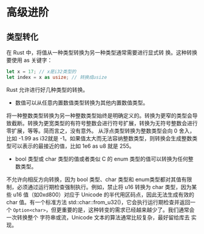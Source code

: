 # 高级进阶

## 类型转化

在 Rust 中，将值从一种类型转换为另一种类型通常需要进行显式转
换。这种转换要使用 as 关键字：

``` rust
let x = 17; // x是i32类型的
let index = x as usize; // 转换成usize
```

Rust 允许进行好几种类型的转换。
- 数值可以从任意内置数值类型转换为其他内置数值类型。


将一种整数类型转换为另一种整数类型始终是明确定义的。转换为更窄的类型会导致截断。转换为更宽类型的有符号整数会进行符号扩展，转换为无符号整数会进行零扩展，等等。简而言之，没有意外。
从浮点类型转换为整数类型会向 0 舍入，比如 -1.99 as i32就是 -1。如果值太大而无法容纳整数类型，则转换会生成整数类型可以表示的最接近的值，比如 1e6 as u8 就是 255。


- bool 类型或 char 类型的值或者类似 C 的 enum 类型的值可以转换为任何整数类型。


不允许向相反方向转换，因为 bool 类型、char 类型和 enum类型都对其值有限制，必须通过运行期检查强制执行。例如，禁止将 u16 转换为 char 类型，因为某些 u16 值（如0xd800）对应于 Unicode 的半代用区码点，因此无法生成有效的 char 值。有一个标准方法 std::char::from_u32()，它会执行运行期检查并返回一个 `Option<char>`，但更重要的是，这种转变的需求已经越来越少了。我们通常会一次转换整个
字符串或流，Unicode 文本的算法通常比较复杂，最好留给库去
实现。

